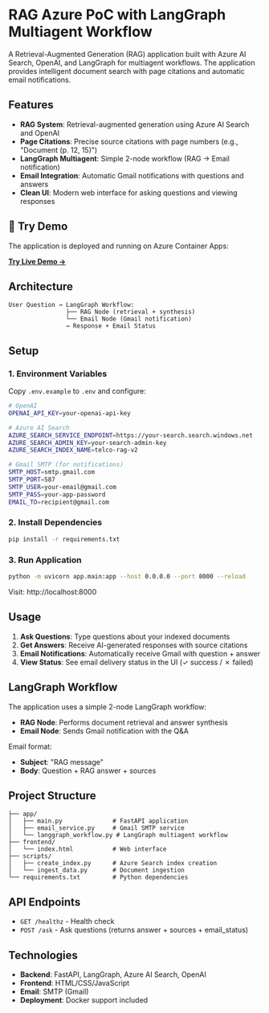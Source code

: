 # RAG Azure PoC with LangGraph Multiagent Workflow

A Retrieval-Augmented Generation (RAG) application built with Azure AI Search, OpenAI, and LangGraph for multiagent workflows. The application provides intelligent document search with page citations and automatic email notifications.

## Features

- **RAG System**: Retrieval-augmented generation using Azure AI Search and OpenAI
- **Page Citations**: Precise source citations with page numbers (e.g., "Document (p. 12, 15)")
- **LangGraph Multiagent**: Simple 2-node workflow (RAG → Email notification)
- **Email Integration**: Automatic Gmail notifications with questions and answers
- **Clean UI**: Modern web interface for asking questions and viewing responses

## 🚀 Try Demo

The application is deployed and running on Azure Container Apps:

**[Try Live Demo →](https://rag-azure-poc.happycoast-b0528a38.germanywestcentral.azurecontainerapps.io)**

## Architecture

```
User Question → LangGraph Workflow:
                ├── RAG Node (retrieval + synthesis)
                └── Email Node (Gmail notification)
                → Response + Email Status
```

## Setup

### 1. Environment Variables

Copy `.env.example` to `.env` and configure:

```bash
# OpenAI
OPENAI_API_KEY=your-openai-api-key

# Azure AI Search
AZURE_SEARCH_SERVICE_ENDPOINT=https://your-search.search.windows.net
AZURE_SEARCH_ADMIN_KEY=your-search-admin-key
AZURE_SEARCH_INDEX_NAME=telco-rag-v2

# Gmail SMTP (for notifications)
SMTP_HOST=smtp.gmail.com
SMTP_PORT=587
SMTP_USER=your-email@gmail.com
SMTP_PASS=your-app-password
EMAIL_TO=recipient@gmail.com
```

### 2. Install Dependencies

```bash
pip install -r requirements.txt
```

### 3. Run Application

```bash
python -m uvicorn app.main:app --host 0.0.0.0 --port 8000 --reload
```

Visit: http://localhost:8000

## Usage

1. **Ask Questions**: Type questions about your indexed documents
2. **Get Answers**: Receive AI-generated responses with source citations
3. **Email Notifications**: Automatically receive Gmail with question + answer
4. **View Status**: See email delivery status in the UI (✓ success / ✗ failed)

## LangGraph Workflow

The application uses a simple 2-node LangGraph workflow:

- **RAG Node**: Performs document retrieval and answer synthesis
- **Email Node**: Sends Gmail notification with the Q&A

Email format:

- **Subject**: "RAG message"
- **Body**: Question + RAG answer + sources

## Project Structure

```
├── app/
│   ├── main.py              # FastAPI application
│   ├── email_service.py     # Gmail SMTP service
│   └── langgraph_workflow.py # LangGraph multiagent workflow
├── frontend/
│   └── index.html           # Web interface
├── scripts/
│   ├── create_index.py      # Azure Search index creation
│   └── ingest_data.py       # Document ingestion
└── requirements.txt         # Python dependencies
```

## API Endpoints

- `GET /healthz` - Health check
- `POST /ask` - Ask questions (returns answer + sources + email_status)

## Technologies

- **Backend**: FastAPI, LangGraph, Azure AI Search, OpenAI
- **Frontend**: HTML/CSS/JavaScript
- **Email**: SMTP (Gmail)
- **Deployment**: Docker support included
